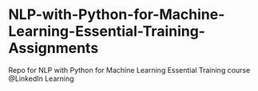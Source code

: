 # NLP-with-Python-for-Machine-Learning-Essential-Training-Assignments
Repo for NLP with Python for Machine Learning Essential Training course @LinkedIn Learning
